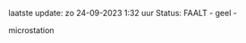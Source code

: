 laatste update: 
zo 24-09-2023  1:32   uur 
Status: FAALT - geel - 
<div class="service R">microstation</div>